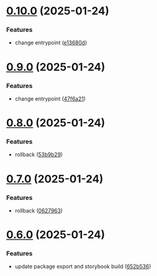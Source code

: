 # [0.10.0](https://github.com/barbaraschiavinato/accelerator-component-library/compare/v0.9.0...v0.10.0) (2025-01-24)


### Features

* change entrypoint ([e13680d](https://github.com/barbaraschiavinato/accelerator-component-library/commit/e13680d8e4157137b77a1a0067bfd9765338f8ca))



# [0.9.0](https://github.com/barbaraschiavinato/accelerator-component-library/compare/v0.8.0...v0.9.0) (2025-01-24)


### Features

* change entrypoint ([47f6a21](https://github.com/barbaraschiavinato/accelerator-component-library/commit/47f6a218f96dee21a925deec1bb9b53af0c2026e))



# [0.8.0](https://github.com/barbaraschiavinato/accelerator-component-library/compare/v0.7.0...v0.8.0) (2025-01-24)


### Features

* rollback ([53b9b29](https://github.com/barbaraschiavinato/accelerator-component-library/commit/53b9b29d92e4eb26d9071cfb44c9e2e0415a1dfa))



# [0.7.0](https://github.com/barbaraschiavinato/accelerator-component-library/compare/v0.6.0...v0.7.0) (2025-01-24)


### Features

* rollback ([0627963](https://github.com/barbaraschiavinato/accelerator-component-library/commit/0627963bb916d44ad30c69989ef6c1d8afb6d63d))



# [0.6.0](https://github.com/barbaraschiavinato/accelerator-component-library/compare/v0.5.0...v0.6.0) (2025-01-24)


### Features

* update package export and storybook build ([652b536](https://github.com/barbaraschiavinato/accelerator-component-library/commit/652b5366d9d6aa87d458d68d88315e1a2765ed09))



